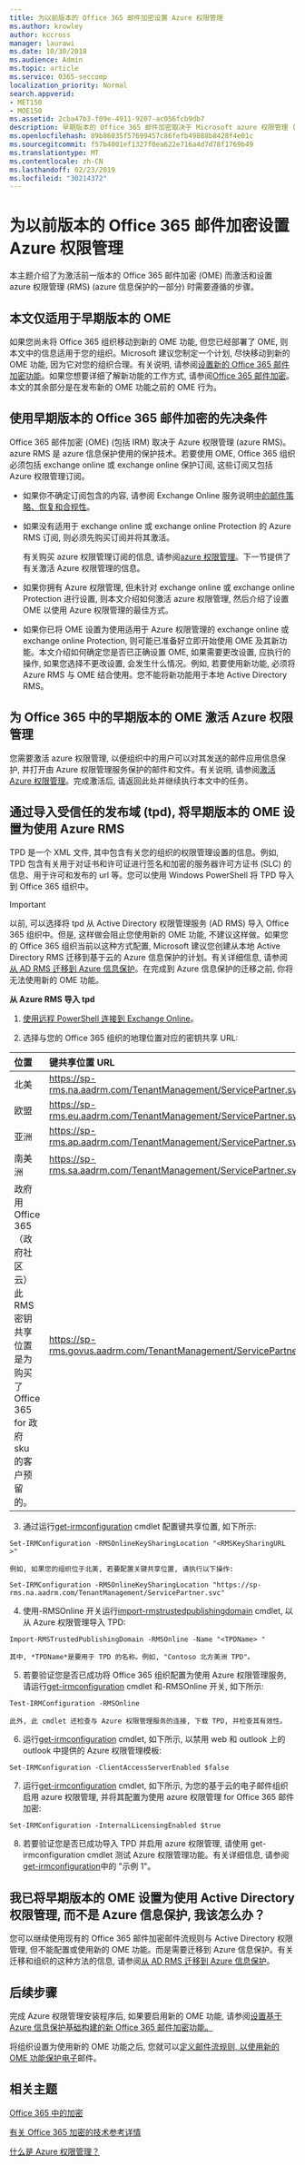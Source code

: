 ```yaml
---
title: 为以前版本的 Office 365 邮件加密设置 Azure 权限管理
ms.author: krowley
author: kccross
manager: laurawi
ms.date: 10/30/2018
ms.audience: Admin
ms.topic: article
ms.service: O365-seccomp
localization_priority: Normal
search.appverid:
- MET150
- MOE150
ms.assetid: 2cba47b3-f09e-4911-9207-ac056fcb9db7
description: 早期版本的 Office 365 邮件加密取决于 Microsoft azure 权限管理 (以前称为 "Windows azure Active Directory 权限管理")。
ms.openlocfilehash: 89b86035f57699457c86fefb49888b8428f4e01c
ms.sourcegitcommit: f57b4001ef1327f0ea622e716a4d7d78f1769b49
ms.translationtype: MT
ms.contentlocale: zh-CN
ms.lasthandoff: 02/23/2019
ms.locfileid: "30214372"
---
```

# <a name="set-up-azure-rights-management-for-the-previous-version-of-office-365-message-encryption"></a>为以前版本的 Office 365 邮件加密设置 Azure 权限管理

本主题介绍了为激活前一版本的 Office 365 邮件加密 (OME) 而激活和设置 azure 权限管理 (RMS) (azure 信息保护的一部分) 时需要遵循的步骤。

## <a name="this-article-only-applies-to-the-previous-version-of-ome"></a>本文仅适用于早期版本的 OME
如果您尚未将 Office 365 组织移动到新的 OME 功能, 但您已经部署了 OME, 则本文中的信息适用于您的组织。Microsoft 建议您制定一个计划, 尽快移动到新的 OME 功能, 因为它对您的组织合理。有关说明, 请参阅[设置新的 Office 365 邮件加密功能](set-up-new-message-encryption-capabilities.md)。如果您想要详细了解新功能的工作方式, 请参阅[Office 365 邮件加密](ome.md)。本文的其余部分是在发布新的 OME 功能之前的 OME 行为。

## <a name="prerequisites-for-using-the-previous-version-of-office-365-message-encryption"></a>使用早期版本的 Office 365 邮件加密的先决条件
<a name="warmprereqs"> </a>

Office 365 邮件加密 (OME) (包括 IRM) 取决于 Azure 权限管理 (azure RMS)。azure RMS 是 azure 信息保护使用的保护技术。若要使用 OME, Office 365 组织必须包括 exchange online 或 exchange online 保护订阅, 这些订阅又包括 Azure 权限管理订阅。
  
- 如果你不确定订阅包含的内容, 请参阅 Exchange Online 服务说明[中的邮件策略、恢复和合规性](https://technet.microsoft.com/library/exchange-online-message-policy-recovery-and-compliance.aspx)。

- 如果没有适用于 exchange online 或 exchange online Protection 的 Azure RMS 订阅, 则必须先购买订阅并将其激活。

    有关购买 azure 权限管理订阅的信息, 请参阅[azure 权限管理](https://portal.office.com/Signup/MainSignUp15.aspx?&amp;OfferId=9DF77AF9-DAAE-4d51-8E0E-EEEADD4866B8&amp;dl=RIGHTSMANAGEMENT)。下一节提供了有关激活 Azure 权限管理的信息。

- 如果你拥有 Azure 权限管理, 但未针对 exchange online 或 exchange online Protection 进行设置, 则本文介绍如何激活 azure 权限管理, 然后介绍了设置 OME 以使用 Azure 权限管理的最佳方式。

- 如果你已将 OME 设置为使用适用于 Azure 权限管理的 exchange online 或 exchange online Protection, 则可能已准备好立即开始使用 OME 及其新功能。本文介绍如何确定您是否已正确设置 OME, 如果需要更改设置, 应执行的操作, 如果您选择不更改设置, 会发生什么情况。例如, 若要使用新功能, 必须将 Azure RMS 与 OME 结合使用。您不能将新功能用于本地 Active Directory RMS。

## <a name="activate-azure-rights-management-for--the-previous-version-of-ome-in-office-365"></a>为 Office 365 中的早期版本的 OME 激活 Azure 权限管理

您需要激活 azure 权限管理, 以便组织中的用户可以对其发送的邮件应用信息保护, 并打开由 Azure 权限管理服务保护的邮件和文件。有关说明, 请参阅[激活 Azure 权限管理](https://go.microsoft.com/fwlink/p/?LinkId=525775)。完成激活后, 请返回此处并继续执行本文中的任务。
  
## <a name="set-up-the-previous-version-of-ome-to-use-azure-rms-by-importing-trusted-publishing-domains-tpds"></a>通过导入受信任的发布域 (tpd), 将早期版本的 OME 设置为使用 Azure RMS

TPD 是一个 XML 文件, 其中包含有关您的组织的权限管理设置的信息。例如, TPD 包含有关用于对证书和许可证进行签名和加密的服务器许可方证书 (SLC) 的信息、用于许可和发布的 url 等。您可以使用 Windows PowerShell 将 TPD 导入到 Office 365 组织中。
  
> [!IMPORTANT]
> 以前, 可以选择将 tpd 从 Active Directory 权限管理服务 (AD RMS) 导入 Office 365 组织中。但是, 这样做会阻止您使用新的 OME 功能, 不建议这样做。如果您的 Office 365 组织当前以这种方式配置, Microsoft 建议您创建从本地 Active Directory RMS 迁移到基于云的 Azure 信息保护的计划。有关详细信息, 请参阅[从 AD RMS 迁移到 Azure 信息保护](https://docs.microsoft.com/information-protection/plan-design/migrate-from-ad-rms-to-azure-rms)。在完成到 Azure 信息保护的迁移之前, 你将无法使用新的 OME 功能。
  
 **从 Azure RMS 导入 tpd**
  
1. [使用远程 PowerShell 连接到 Exchange Online](https://technet.microsoft.com/library/jj984289%28v=exchg.150%29.aspx)。

2. 选择与您的 Office 365 组织的地理位置对应的密钥共享 URL:

|**位置**|**键共享位置 URL**|
|:-----|:-----|
|北美  <br/> |https://sp-rms.na.aadrm.com/TenantManagement/ServicePartner.svc  <br/> |
|欧盟  <br/> |https://sp-rms.eu.aadrm.com/TenantManagement/ServicePartner.svc  <br/> |
|亚洲  <br/> |https://sp-rms.ap.aadrm.com/TenantManagement/ServicePartner.svc  <br/> |
|南美洲  <br/> |https://sp-rms.sa.aadrm.com/TenantManagement/ServicePartner.svc  <br/> |
|政府用 Office 365（政府社区云）  <br/> 此 RMS 密钥共享位置是为购买了 Office 365 for 政府 sku 的客户预留的。  <br/> |https://sp-rms.govus.aadrm.com/TenantManagement/ServicePartner.svc  <br/> |
   
3. 通过运行[get-irmconfiguration](https://technet.microsoft.com/library/dd979792%28v=exchg.160%29.aspx) cmdlet 配置键共享位置, 如下所示: 
    
  ```
  Set-IRMConfiguration -RMSOnlineKeySharingLocation "<RMSKeySharingURL >"
  ```

    例如, 如果您的组织位于北美, 若要配置关键共享位置, 请执行以下操作:
    
  ```
  Set-IRMConfiguration -RMSOnlineKeySharingLocation "https://sp-rms.na.aadrm.com/TenantManagement/ServicePartner.svc"
  ```

4. 使用-RMSOnline 开关运行[import-rmstrustedpublishingdomain](https://technet.microsoft.com/library/jj200724%28v=exchg.150%29.aspx) cmdlet, 以从 Azure 权限管理导入 TPD: 
    
  ```
  Import-RMSTrustedPublishingDomain -RMSOnline -Name "<TPDName> "
  ```

    其中, *TPDName*是要用于 TPD 的名称。例如, "Contoso 北方美洲 TPD"。 
    
5. 若要验证您是否已成功将 Office 365 组织配置为使用 Azure 权限管理服务, 请运行[get-irmconfiguration](https://technet.microsoft.com/library/dd979798%28v=exchg.160%29.aspx) cmdlet 和-RMSOnline 开关, 如下所示: 
    
  ```
  Test-IRMConfiguration -RMSOnline
  ```

    此外, 此 cmdlet 还检查与 Azure 权限管理服务的连接, 下载 TPD, 并检查其有效性。
    
6. 运行[get-irmconfiguration](https://technet.microsoft.com/library/dd979792%28v=exchg.150%29.aspx) cmdlet, 如下所示, 以禁用 web 和 outlook 上的 outlook 中提供的 Azure 权限管理模板: 
    
  ```
  Set-IRMConfiguration -ClientAccessServerEnabled $false
  ```

7. 运行[get-irmconfiguration](https://technet.microsoft.com/library/dd979792%28v=exchg.150%29.aspx) cmdlet, 如下所示, 为您的基于云的电子邮件组织启用 azure 权限管理, 并将其配置为使用 azure 权限管理 for Office 365 邮件加密: 
    
  ```
  Set-IRMConfiguration -InternalLicensingEnabled $true
  ```

8. 若要验证您是否已成功导入 TPD 并启用 azure 权限管理, 请使用 get-irmconfiguration cmdlet 测试 Azure 权限管理功能。有关详细信息, 请参阅[get-irmconfiguration](https://technet.microsoft.com/library/dd979798%28v=exchg.150%29.aspx)中的 "示例 1"。
    
## <a name="i-have-the-previous-version-of-ome-set-up-with-active-directory-rights-management-not-azure-information-protection-what-do-i-do"></a>我已将早期版本的 OME 设置为使用 Active Directory 权限管理, 而不是 Azure 信息保护, 我该怎么办？
<a name="importTPDs"> </a>

您可以继续使用现有的 Office 365 邮件加密邮件流规则与 Active Directory 权限管理, 但不能配置或使用新的 OME 功能。而是需要迁移到 Azure 信息保护。有关迁移和组织的这种方法的信息, 请参阅[从 AD RMS 迁移到 Azure 信息保护](https://docs.microsoft.com/information-protection/deploy-use/prepare-environment-adrms)。
  
## <a name="next-steps"></a>后续步骤
<a name="importTPDs"> </a>

完成 Azure 权限管理安装程序后, 如果要启用新的 OME 功能, 请参阅[设置基于 Azure 信息保护基础构建的新 Office 365 邮件加密功能。](https://support.office.com/article/7ff0c040-b25c-4378-9904-b1b50210d00e)
  
将组织设置为使用新的 OME 功能之后, 您就可以[定义邮件流规则, 以使用新的 OME 功能保护电子](define-mail-flow-rules-to-encrypt-email.md)邮件。
  
## <a name="related-topics"></a>相关主题
<a name="importTPDs"> </a>

[Office 365 中的加密](encryption.md)
  
[有关 Office 365 加密的技术参考详情](technical-reference-details-about-encryption.md)
  
[什么是 Azure 权限管理？](https://docs.microsoft.com/information-protection/understand-explore/what-is-azure-rms)
  

